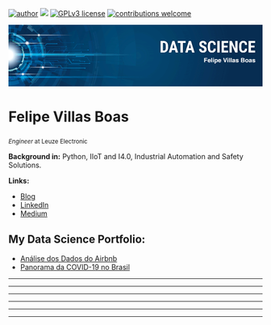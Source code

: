 [![author](https://img.shields.io/badge/author-fvillasb-red.svg)](https://www.linkedin.com/in/felipevillasboas) [![](https://img.shields.io/badge/python-3.7+-blue.svg)](https://www.python.org/downloads/release/python-365/) [![GPLv3 license](https://img.shields.io/badge/License-GPLv3-blue.svg)](http://perso.crans.org/besson/LICENSE.html) [![contributions welcome](https://img.shields.io/badge/contributions-welcome-brightgreen.svg?style=flat)](https://github.com/fvillasb/portfolio/issues)

<p align="center">
  <img src="banner.png" >
</p>

# Felipe Villas Boas
<sub>*Engineer* at Leuze Electronic</sub>



**Background in:** Python, IIoT and I4.0, Industrial Automation and Safety Solutions.

**Links:**
* [Blog]()
* [LinkedIn](https://www.linkedin.com/in/felipevillasboas)
* [Medium](https://www.medium.com)


## My Data Science Portfolio:

* [Análise dos Dados do Airbnb](https://github.com/fvillasb/analise-airbnb) 
* [Panorama da COVID-19 no Brasil](https://github.com/fvillasb/analise-panorama-COVID-19/blob/main/Panorama_da_COVID_19_no_Brasil.ipynb)
* **** 
* **** 
* **** 
* **** 
* **** 

---




